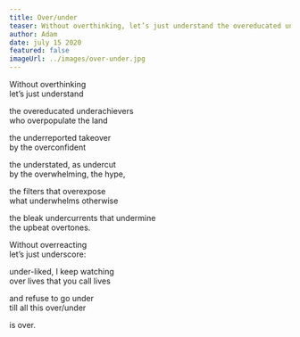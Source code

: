 ```yaml
---
title: Over/under
teaser: Without overthinking, let’s just understand the overeducated underachievers who overpopulate the land.
author: Adam
date: july 15 2020
featured: false
imageUrl: ../images/over-under.jpg
---
```


Without overthinking  
let’s just understand

the overeducated underachievers  
who overpopulate the land

the underreported takeover  
by the overconfident

the understated, as undercut  
by the overwhelming, the hype,

the filters that overexpose  
what underwhelms otherwise

the bleak undercurrents that undermine  
the upbeat overtones.

Without overreacting  
let’s just underscore:

under-liked, I keep watching  
over lives that you call lives

and refuse to go under  
till all this over/under

is over.
